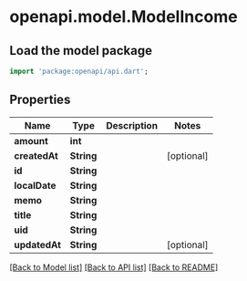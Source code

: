 # openapi.model.ModelIncome

## Load the model package
```dart
import 'package:openapi/api.dart';
```

## Properties
Name | Type | Description | Notes
------------ | ------------- | ------------- | -------------
**amount** | **int** |  | 
**createdAt** | **String** |  | [optional] 
**id** | **String** |  | 
**localDate** | **String** |  | 
**memo** | **String** |  | 
**title** | **String** |  | 
**uid** | **String** |  | 
**updatedAt** | **String** |  | [optional] 

[[Back to Model list]](../README.md#documentation-for-models) [[Back to API list]](../README.md#documentation-for-api-endpoints) [[Back to README]](../README.md)


